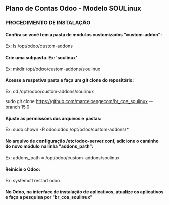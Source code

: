 ## Plano de Contas Odoo - Modelo SOULinux 
 

### PROCEDIMENTO DE INSTALAÇÃO

#### Confira se você tem a pasta de módulos customizados "custom-addon":

Ex: ls /opt/odoo/custom-addons


#### Crie uma subpasta. Ex: 'soulinux'

Ex: mkdir /opt/odoo/custom-addons/soulinux


#### Acesse a respetiva pasta e faça um git clone do repositório:

Ex: cd /opt/odoo/custom-addons/soulinux


sudo git clone https://github.com/marceloengecom/br_coa_soulinux --branch 15.0


#### Ajuste as permissões dos arquivos e pastas:

Ex: sudo chown -R odoo:odoo /opt/odoo/custom-addons/*


#### No arquivo de configuração /etc/odoo-server.conf, adicione o caminho do novo módulo  na linha "addons_path":

Ex: addons_path = /opt/odoo/custom-addons/soulinux



#### Reinicie o Odoo:

Ex: systemctl restart odoo


#### No Odoo, na interface de instalação de aplicativos, atualize os aplicativos e faça a pesquisa por "br_coa_soulinux"
